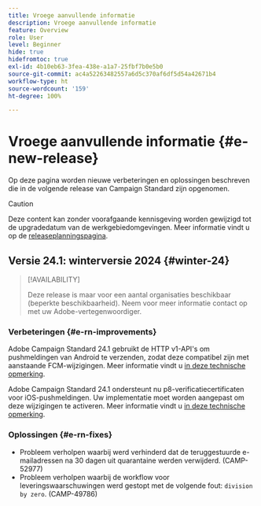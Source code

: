 ```yaml
---
title: Vroege aanvullende informatie
description: Vroege aanvullende informatie
feature: Overview
role: User
level: Beginner
hide: true
hidefromtoc: true
exl-id: 4b10eb63-3fea-438e-a1a7-25fbf7b0e5b0
source-git-commit: ac4a52263482557a6d5c370af6df5d54a42671b4
workflow-type: ht
source-wordcount: '159'
ht-degree: 100%

---
```



# Vroege aanvullende informatie {#e-new-release}

Op deze pagina worden nieuwe verbeteringen en oplossingen beschreven die in de volgende release van Campaign Standard zijn opgenomen.

>[!CAUTION]
>
> Deze content kan zonder voorafgaande kennisgeving worden gewijzigd tot de upgradedatum van de werkgebiedomgevingen. Meer informatie vindt u op de [releaseplanningspagina](../../rn/using/release-planning.md).

## Versie 24.1: winterversie 2024 {#winter-24}

>[!AVAILABILITY]
>
>Deze release is maar voor een aantal organisaties beschikbaar (beperkte beschikbaarheid). Neem voor meer informatie contact op met uw Adobe-vertegenwoordiger.

### Verbeteringen {#e-rn-improvements}

Adobe Campaign Standard 24.1 gebruikt de HTTP v1-API&#39;s om pushmeldingen van Android te verzenden, zodat deze compatibel zijn met aanstaande FCM-wijzigingen. Meer informatie vindt u [in deze technische opmerking](../../administration/using/push-technote.md).

Adobe Campaign Standard 24.1 ondersteunt nu p8-verificatiecertificaten voor iOS-pushmeldingen. Uw implementatie moet worden aangepast om deze wijzigingen te activeren. Meer informatie vindt u [in deze technische opmerking](../../administration/using/push-technote.md).


### Oplossingen {#e-rn-fixes}

* Probleem verholpen waarbij werd verhinderd dat de teruggestuurde e-mailadressen na 30 dagen uit quarantaine werden verwijderd. (CAMP-52977)
* Probleem verholpen waarbij de workflow voor leveringswaarschuwingen werd gestopt met de volgende fout: `division by zero`. (CAMP-49786)
